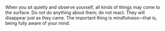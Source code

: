 When you sit quietly and observe yourself, all kinds of things may come to the surface. Do not do anything about them; do not react. They will disappear just as they came. The important thing is mindfulness—that is, being fully aware of your mind.
